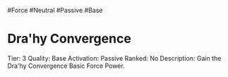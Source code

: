 #Force 
#Neutral 
#Passive 
#Base
# Dra'hy Convergence
Tier: 3
Quality: Base
Activation: Passive
Ranked: No
Description: Gain the Dra'hy Convergence Basic Force Power.